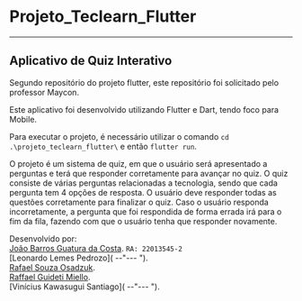 # Projeto_Teclearn_Flutter
------------------------------
Aplicativo de Quiz Interativo
------------------------------
Segundo repositório do projeto flutter, este repositório foi solicitado pelo professor Maycon. <br>

Este aplicativo foi desenvolvido utilizando Flutter e Dart, tendo foco para Mobile. <br>

Para executar o projeto, é necessário utilizar o comando `cd .\projeto_teclearn_flutter\` e então `flutter run`. <br>

O projeto é um sistema de quiz, em que o usuário será apresentado a perguntas e terá que responder corretamente para avançar no quiz. O quiz consiste de várias perguntas relacionadas a tecnologia, sendo que cada pergunta tem 4 opções de resposta. O usuário deve responder todas as questões corretamente para finalizar o quiz. Caso o usuário responda incorretamente, a pergunta que foi respondida de forma errada irá para o fim da fila, fazendo com que o usuário tenha que responder novamente. <br>

Desenvolvido por: <br>
[João Barros Guatura da Costa](https://github.com/JoaoGuatura "João Barros"). `RA: 22013545-2`<br>
[Leonardo Lemes Pedrozo]( --"--- "). <br>
[Rafael Souza Osadzuk]("22137934-2"). <br>
[Raffael Guideti Miello]("22013508-2"). <br>
[Vinícius Kawasugui Santiago]( --"--- "). <br>

